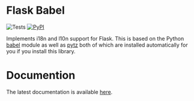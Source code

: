 # Flask Babel

![Tests](https://github.com/python-babel/flask-babel/workflows/Tests/badge.svg?branch=master)
[![PyPI](https://img.shields.io/pypi/v/flask-babel.svg?maxAge=2592000)](https://pypi.python.org/pypi/Flask-Babel)

Implements i18n and l10n support for Flask.  This is based on the Python
[babel][] module as well as [pytz][] both of which are installed automatically
for you if you install this library.

# Documention

The latest documentation is available [here][docs].

[babel]: https://github.com/python-babel/babel
[pytz]: https://pypi.python.org/pypi/pytz/
[docs]: https://flask-babel.tkte.ch/
[semver]: https://semver.org/
